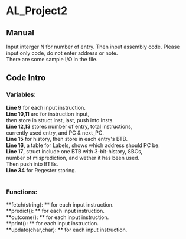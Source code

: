 # AL_Project2
## Manual
Input interger N for number of entry.
Then input assembly code.
Please input only code, do not enter address or note.
<br />
There are some sample I/O in the file.
<br />

## Code Intro<br/>

### Variables:<br/>
**Line 9** for each input instruction.<br/>
**Line 10,11** are for instruction input,<br/>
then store in struct Inst, last, push into Insts.<br/>
**Line 12,13** stores number of entry, total instructions,<br/>
currently used entry, and PC & next_PC.<br/>
**Line 15** for history, then store in each entry's BTB.<br/>
**Line 16**, a table for Labels, shows which address should PC be.<br/>
**Line 17**, struct include one BTB with 3-bit-history, 8BCs,<br/>
number of misprediction, and wether it has been used.<br/>
Then push into BTBs.<br/>
**Line 34** for Regester storing.<br/>
<br/>

### Functions:<br/>
**fetch(string): ** for each input instruction.<br/>
**predict(): ** for each input instruction.<br/>
**outcome(): ** for each input instruction.<br/>
**print(): ** for each input instruction.<br/>
**update(char,char): ** for each input instruction.<br/>

